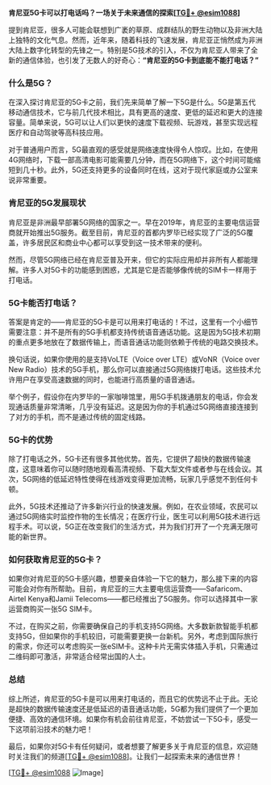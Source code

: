 **肯尼亚5G卡可以打电话吗？一场关于未来通信的探索[[TG💪+ @esim1088](https://t.me/s/esim1088)]**

提到肯尼亚，很多人可能会联想到广袤的草原、成群结队的野生动物以及非洲大陆上独特的文化气息。然而，近年来，随着科技的飞速发展，肯尼亚正悄然成为非洲大陆上数字化转型的先锋之一。特别是5G技术的引入，不仅为肯尼亚人带来了全新的通信体验，也引发了无数人的好奇心：**“肯尼亚的5G卡到底能不能打电话？”**

### 什么是5G？

在深入探讨肯尼亚的5G卡之前，我们先来简单了解一下5G是什么。5G是第五代移动通信技术，它与前几代技术相比，具有更高的速度、更低的延迟和更大的连接容量。简单来说，5G可以让人们以更快的速度下载视频、玩游戏，甚至实现远程医疗和自动驾驶等高科技应用。

对于普通用户而言，5G最直观的感受就是网络速度快得令人惊叹。比如，在使用4G网络时，下载一部高清电影可能需要几分钟，而在5G网络下，这个时间可能缩短到几十秒。此外，5G还支持更多的设备同时在线，这对于现代家庭或办公室来说非常重要。

### 肯尼亚的5G发展现状

肯尼亚是非洲最早部署5G网络的国家之一。早在2019年，肯尼亚的主要电信运营商就开始推出5G服务。截至目前，肯尼亚的首都内罗毕已经实现了广泛的5G覆盖，许多居民区和商业中心都可以享受到这一技术带来的便利。

然而，尽管5G网络已经在肯尼亚普及开来，但它的实际应用却并非所有人都能理解。许多人对5G卡的功能感到困惑，尤其是它是否能够像传统的SIM卡一样用于打电话。

### 5G卡能否打电话？

答案是肯定的——肯尼亚的5G卡是可以用来打电话的！不过，这里有一个小细节需要注意：并不是所有的5G手机都支持传统语音通话功能。这是因为5G技术初期的重点更多地放在了数据传输上，而语音通话功能则依赖于传统的电路交换技术。

换句话说，如果你使用的是支持VoLTE（Voice over LTE）或VoNR（Voice over New Radio）技术的5G手机，那么你可以直接通过5G网络拨打电话。这些技术允许用户在享受高速数据的同时，也能进行高质量的语音通话。

举个例子，假设你在内罗毕的一家咖啡馆里，用5G手机拨通朋友的电话，你会发现通话质量非常清晰，几乎没有延迟。这是因为你的手机通过5G网络直接连接到了对方的手机，而不是通过传统的固定线路。

### 5G卡的优势

除了打电话之外，5G卡还有很多其他优势。首先，它提供了超快的数据传输速度，这意味着你可以随时随地观看高清视频、下载大型文件或者参与在线会议。其次，5G网络的低延迟特性使得在线游戏变得更加流畅，玩家几乎感觉不到任何卡顿。

此外，5G技术还推动了许多新兴行业的快速发展。例如，在农业领域，农民可以通过5G网络实时监控作物的生长情况；在医疗行业，医生可以利用5G技术进行远程手术。可以说，5G正在改变我们的生活方式，并为我们打开了一个充满无限可能的新世界。

### 如何获取肯尼亚的5G卡？

如果你对肯尼亚的5G卡感兴趣，想要亲自体验一下它的魅力，那么接下来的内容可能会对你有所帮助。目前，肯尼亚的三大主要电信运营商——Safaricom、Airtel Kenya和Jamii Telecoms——都已经推出了5G服务。你可以选择其中一家运营商购买一张5G SIM卡。

不过，在购买之前，你需要确保自己的手机支持5G网络。大多数新款智能手机都支持5G，但如果你的手机较旧，可能需要更换一台新机。另外，考虑到国际旅行的需求，你还可以考虑购买一张eSIM卡。这种卡片无需实体插入手机，只需通过二维码即可激活，非常适合经常出国的人士。

### 总结

综上所述，肯尼亚的5G卡是可以用来打电话的，而且它的优势远不止于此。无论是超快的数据传输速度还是低延迟的语音通话功能，5G都为我们提供了一个更加便捷、高效的通信环境。如果你有机会前往肯尼亚，不妨尝试一下5G卡，感受一下这项前沿技术的魅力吧！

最后，如果你对5G卡有任何疑问，或者想要了解更多关于肯尼亚的信息，欢迎随时关注我们的频道[[TG💪+ @esim1088](https://t.me/s/esim1088)]。让我们一起探索未来的通信世界！

[[TG💪+ @esim1088](https://t.me/s/esim1088) ![Image](https://i.postimg.cc/4NQfJmqS/Snipaste-2025-05-13-00-14-12.png)]